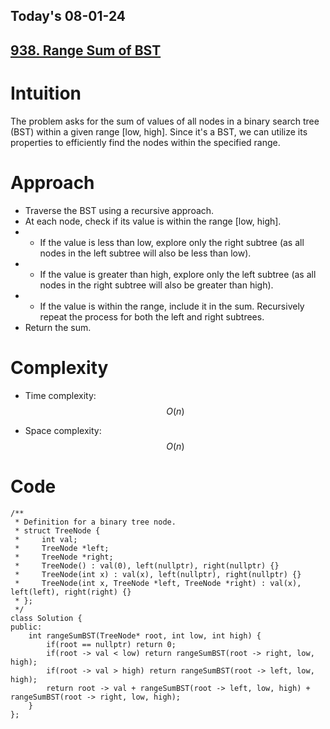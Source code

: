 ## Today's 08-01-24 
## [938. Range Sum of BST](https://leetcode.com/problems/range-sum-of-bst/description/?envType=daily-question&envId=2024-01-08)

# Intuition
<!-- Describe your first thoughts on how to solve this problem. -->
The problem asks for the sum of values of all nodes in a binary search tree (BST) within a given range [low, high]. Since it's a BST, we can utilize its properties to efficiently find the nodes within the specified range.

# Approach
<!-- Describe your approach to solving the problem. -->
- Traverse the BST using a recursive approach.
- At each node, check if its value is within the range [low, high].
- - If the value is less than low, explore only the right subtree (as all nodes in the left subtree will also be less than low).
- - If the value is greater than high, explore only the left subtree (as all nodes in the right subtree will also be greater than high).
- - If the value is within the range, include it in the sum.
Recursively repeat the process for both the left and right subtrees.
- Return the sum.

# Complexity
- Time complexity: $$O(n)$$
<!-- Add your time complexity here, e.g. $$O(n)$$ -->

- Space complexity: $$O(n)$$
<!-- Add your space complexity here, e.g. $$O(n)$$ -->

# Code
```
/**
 * Definition for a binary tree node.
 * struct TreeNode {
 *     int val;
 *     TreeNode *left;
 *     TreeNode *right;
 *     TreeNode() : val(0), left(nullptr), right(nullptr) {}
 *     TreeNode(int x) : val(x), left(nullptr), right(nullptr) {}
 *     TreeNode(int x, TreeNode *left, TreeNode *right) : val(x), left(left), right(right) {}
 * };
 */
class Solution {
public:
    int rangeSumBST(TreeNode* root, int low, int high) {
        if(root == nullptr) return 0;
        if(root -> val < low) return rangeSumBST(root -> right, low, high);
        if(root -> val > high) return rangeSumBST(root -> left, low, high);
        return root -> val + rangeSumBST(root -> left, low, high) + rangeSumBST(root -> right, low, high);
    }
};
```